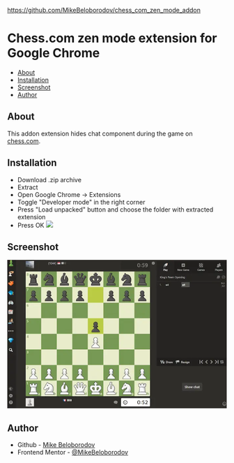 https://github.com/MikeBeloborodov/chess_com_zen_mode_addon
# Chess.com zen mode extension for Google Chrome

- [About](#about)
- [Installation](#installation)
- [Screenshot](#screenshot)
- [Author](#author)

## About
This addon extension hides chat component during the game on [chess.com](chess.com).

## Installation

- Download .zip archive
- Extract
- Open Google Chrome -> Extensions
- Toggle "Developer mode" in the right corner
- Press "Load unpacked" button and choose the folder with extracted extension
- Press OK
![](./install_screenshot.avif)

## Screenshot

![](./screenshot.webp)

## Author

- Github - [Mike Beloborodov](https://github.com/MikeBeloborodov)
- Frontend Mentor - [@MikeBeloborodov](https://www.frontendmentor.io/profile/MikeBeloborodov)